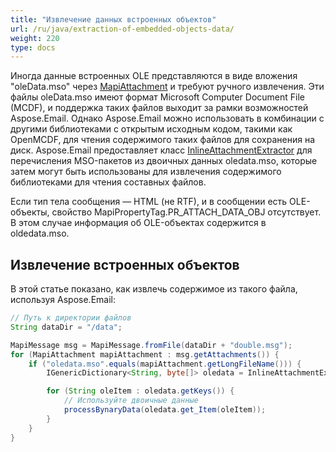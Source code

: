 ```yaml
---
title: "Извлечение данных встроенных объектов"
url: /ru/java/extraction-of-embedded-objects-data/
weight: 220
type: docs
---
```



Иногда данные встроенных OLE представляются в виде вложения "oleData.mso" через [MapiAttachment](https://apireference.aspose.com/email/java/com.aspose.email/MapiAttachment) и требуют ручного извлечения. Эти файлы oleData.mso имеют формат Microsoft Computer Document File (MCDF), и поддержка таких файлов выходит за рамки возможностей Aspose.Email. Однако Aspose.Email можно использовать в комбинации с другими библиотеками с открытым исходным кодом, такими как OpenMCDF, для чтения содержимого таких файлов для сохранения на диск. Aspose.Email предоставляет класс [InlineAttachmentExtractor](https://apireference.aspose.com/email/java/com.aspose.email/InlineAttachmentExtractor) для перечисления MSO-пакетов из двоичных данных oledata.mso, которые затем могут быть использованы для извлечения содержимого библиотеками для чтения составных файлов.

Если тип тела сообщения — HTML (не RTF), и в сообщении есть OLE-объекты, свойство MapiPropertyTag.PR_ATTACH_DATA_OBJ отсутствует. В этом случае информация об OLE-объектах содержится в oldedata.mso.
## **Извлечение встроенных объектов**
В этой статье показано, как извлечь содержимое из такого файла, используя Aspose.Email:



~~~Java
// Путь к директории файлов
String dataDir = "/data";

MapiMessage msg = MapiMessage.fromFile(dataDir + "double.msg");
for (MapiAttachment mapiAttachment : msg.getAttachments()) {
    if ("oledata.mso".equals(mapiAttachment.getLongFileName())) {
        IGenericDictionary<String, byte[]> oledata = InlineAttachmentExtractor.enumerateMsoPackage(new ByteArrayInputStream(mapiAttachment.getBinaryData()));

        for (String oleItem : oledata.getKeys()) {
            // Используйте двоичные данные
            processBynaryData(oledata.get_Item(oleItem));
        }
    }
}
~~~